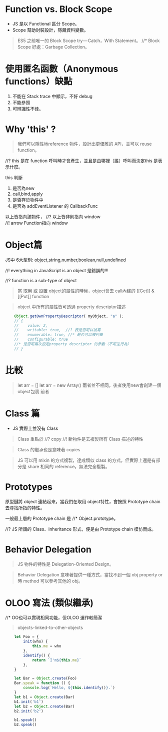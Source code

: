 # Function vs. Block Scope

* JS 是以 Functional 區分 Scope。
* Scope 幫助封裝設計，隱藏資料變數。
> ES5 之前唯一的 Block Scope try — Catch，With Statement。
//* Block Scope 好處：Garbage Collection。

#  使用匿名函數（Anonymous functions）缺點 
1. 不能在 Stack trace 中顯示，不好 debug 
2. 不能參照 
3. 可辨識性不佳。

# Why 'this'  ? 
> 我們可以隱性地reference 物件，設計出更優雅的 API，並可以 reuse function。

//? this 是在 function 呼叫時才會產生，並且是由哪裡（誰）呼叫而決定this 是表示什麼。

this 判斷
1. 是否為new 
2. call,bind,apply
3. 是否存於物件中
4. 是否為 addEventListener 的 CallbackFunc

以上皆指向該物件，
//? 以上皆非則指向 window  
//! arrow Function指向 window

# Object篇
JS中 6大型別: object,string,number,boolean,null,undefined

//! everything in JavaScript is an object 是錯誤的!!!

//? function is a sub-type of object

> 當 取用 或 設置 object的屬性的時候，object會去 call內建的
> [[Get]] &  [[Put]] function

> object 中所有的屬性皆可透過 property descriptor描述
```js
    Object.getOwnPropertyDescriptor( myObject, "a" );
    // {
    //    value: 2,
    //    writable: true,  //? 表是否可以被寫
    //    enumerable: true, //* 是否可以被列舉
    //    configurable: true 
    //* 是否可再次設定property descriptor 的參數（不可逆行為）
    // }
```

# 比較
> let arr = []
> let arr = new Array()
兩者並不相同，後者使用new會創建一個 object包裹 前者


# Class 篇
* JS 實際上並沒有 Class

> Class 重點於 //? copy
//! 新物件是去複製所有 Class 描述的特性

> Class 的繼承也是意味著 copies

> JS 可以用 mixin 的方式複製，達成類似 class 的方式，但實際上還是有部分是 share 相同的 reference，無法完全複製。

# Prototypes

原型鏈將 object 連結起來，當我們在取用 object特性，會按照 Prototype chain 去尋找所指的特性。

一般最上層的 Prototype chain 是 //* Object.prototype。

//? JS 所謂的 Class、inheritance 形式，便是由 Prototype chain 模仿而成。

# Behavior Delegation
> JS 物件的特性是 Delegation-Oriented Design。

> Behavior Delegation 意味著提供一種方式，當找不到一個 obj property or 時 method 可以參考其他的 obj。

# OLOO 寫法  (類似繼承)
//* OO也可以實現相同功能，但OLOO 運作較簡潔
> objects-linked-to-other-objects
```js
    let Foo = {
        init(who) {
            this.me = who
        },
        identify() {
            return `I'm${this.me}`
        },
    }

    let Bar = Object.create(Foo)
    Bar.speak = function () {
        console.log(`Hello, ${this.identify()}.`)
    }
    let b1 = Object.create(Bar)
    b1.init('b1')
    let b2 = Object.create(Bar)
    b2.init('b2')

    b1.speak()
    b2.speak()
```